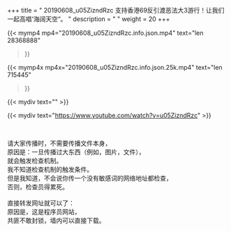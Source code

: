 +++
title = " 20190608_u05ZizndRzc 支持香港69反引渡恶法大3游行！让我们一起高唱‘海阔天空“。 "
description = "  "
weight = 20
+++

{{< mymp4 mp4="20190608_u05ZizndRzc.info.json.mp4" 
text="len 28368888"
>}}

{{< mymp4x  mp4x="20190608_u05ZizndRzc.info.json.25k.mp4"
text="len 715445"
>}}


{{< mydiv text="" >}}
<br>

{{< mydiv text="https://www.youtube.com/watch?v=u05ZizndRzc" >}}


<br>

请大家传播时，不需要传播文件本身，<br>
原因是：一旦传播过大东西（例如，图片，文件），<br>
就会触发检查机制。<br>
我不知道检查机制的触发条件。<br>
但是我知道，不会说你传一个没有敏感词的网络地址都检查，<br>
否则，检查员得累死。<br><br>
直接转发网址就可以了：<br>
原因是，这是程序员网站，<br>
共匪不敢封锁，墙内可以直接下载。


